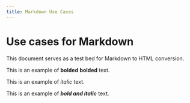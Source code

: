 ```yaml
---
title: Markdown Use Cases
---
```


# Use cases for Markdown

This document serves as a test bed for Markdown to HTML conversion.

This is an example of **bolded** __bolded__ text.

This is an example of *italic* text.

This is an example of ***bold and italic*** text.